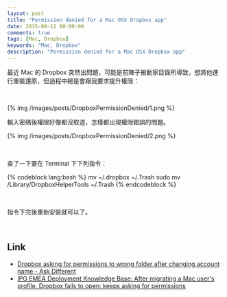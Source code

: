 ```yaml
---
layout: post
title: "Permission denied for a Mac OSX Dropbox app"
date: 2015-09-12 00:00:00
comments: true
tags: [Mac, Dropbox]
keywords: "Mac, Dropbox"
description: "Permission denied for a Mac OSX Dropbox app"
---
```


最近 Mac 的 Dropbox 突然出問題，可能是前陣子搬動家目錄所導致，想將他進行重裝還原，但過程中總是會跟我要求提升權限：

<!-- More -->

<br/>


{% img /images/posts/DropboxPermissionDenied/1.png %}


輸入密碼後權限好像都沒取道，怎樣都出現權限錯誤的問題。  

{% img /images/posts/DropboxPermissionDenied/2.png %}

<br/>


查了一下要在 Terminal 下下列指令：  

{% codeblock lang:bash %}
mv ~/.dropbox ~/.Trash
sudo mv /Library/DropboxHelperTools ~/.Trash
{% endcodeblock %}

<br/>

指令下完後重新安裝就可以了。  

<br/>

Link
----
* [Dropbox asking for permissions to wrong folder after changing account name - Ask Different](http://apple.stackexchange.com/questions/128551/dropbox-asking-for-permissions-to-wrong-folder-after-changing-account-name)
* [IPG EMEA Deployment Knowledge Base: After migrating a Mac user's profile, Dropbox fails to open: keeps asking for permissions](http://emeadeployment.blogspot.tw/2015/03/after-migrating-mac-users-profile.html)
